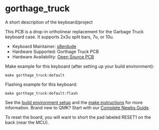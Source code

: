 # gorthage_truck

A short description of the keyboard/project

This PCB is a drop-in ortholinear replacement for the Garbage Truck keyboard case. It supports 2x3u split bars, 7u, or 10u.

* Keyboard Maintainer: [s8erdude](https://github.com/jpuerto96)
* Hardware Supported: Gorthage Truck PCB
* Hardware Availability: [Open Source PCB](https://github.com/jpuerto96/gorthage_truck)

Make example for this keyboard (after setting up your build environment):

    make gorthage_truck:default

Flashing example for this keyboard:

    make gorthage_truck:default:flash

See the [build environment setup](https://docs.qmk.fm/#/getting_started_build_tools) and the [make instructions](https://docs.qmk.fm/#/getting_started_make_guide) for more information. Brand new to QMK? Start with our [Complete Newbs Guide](https://docs.qmk.fm/#/newbs).

To reset the board, you will want to short the pad labeled RESET1 on the back (near the MCU).

